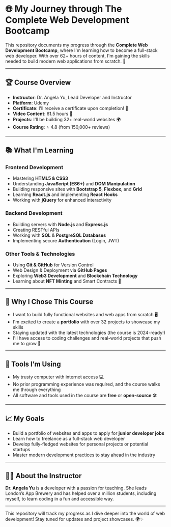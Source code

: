 # 🌐 My Journey through The Complete Web Development Bootcamp

This repository documents my progress through the **Complete Web Development Bootcamp**, where I'm learning how to become a full-stack web developer. With over 62+ hours of content, I'm gaining the skills needed to build modern web applications from scratch. 🚀

---

## 🏆 Course Overview
- **Instructor**: Dr. Angela Yu, Lead Developer and Instructor
- **Platform**: Udemy
- **Certificate**: I'll receive a certificate upon completion! 🏅
- **Video Content**: 61.5 hours 🎥
- **Projects**: I'll be building 32+ real-world websites 🌍
- **Course Rating**: ⭐ 4.8 (from 150,000+ reviews)

---

## 📚 What I'm Learning

### Frontend Development
- Mastering **HTML5 & CSS3**
- Understanding **JavaScript (ES6+)** and **DOM Manipulation**
- Building responsive sites with **Bootstrap 5**, **Flexbox**, and **Grid**
- Learning **React.js** and implementing **React Hooks**
- Working with **jQuery** for enhanced interactivity

### Backend Development
- Building servers with **Node.js** and **Express.js**
- Creating RESTful APIs
- Working with **SQL** & **PostgreSQL Databases**
- Implementing secure **Authentication** (Login, JWT)

### Other Tools & Technologies
- Using **Git & GitHub** for Version Control
- Web Design & Deployment via **GitHub Pages**
- Exploring **Web3 Development** and **Blockchain Technology**
- Learning about **NFT Minting** and Smart Contracts 💎

---

## 🌟 Why I Chose This Course
- I want to build fully functional websites and web apps from scratch 🖥️
- I'm excited to create a **portfolio** with over 32 projects to showcase my skills
- Staying updated with the latest technologies (the course is 2024-ready!)
- I'll have access to coding challenges and real-world projects that push me to grow 🔄

---

## 🔧 Tools I’m Using
- My trusty computer with internet access 💻
- No prior programming experience was required, and the course walks me through everything
- All software and tools used in the course are **free** or **open-source** 🛠️

---

## 📈 My Goals
- Build a portfolio of websites and apps to apply for **junior developer jobs**
- Learn how to freelance as a full-stack web developer
- Develop fully-fledged websites for personal projects or potential startups
- Master modern development practices to stay ahead in the industry

---

## 🧑‍🏫 About the Instructor
**Dr. Angela Yu** is a developer with a passion for teaching. She leads London’s App Brewery and has helped over a million students, including myself, to learn coding in a fun and accessible way.

---

This repository will track my progress as I dive deeper into the world of web development! Stay tuned for updates and project showcases. 🌍✨
